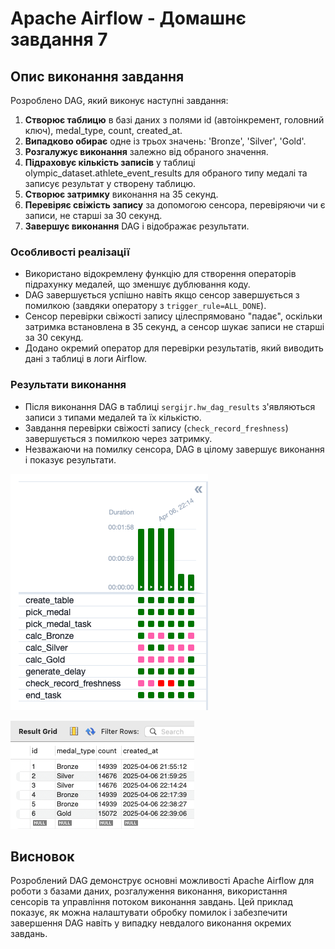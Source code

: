 # Apache Airflow - Домашнє завдання 7

## Опис виконання завдання

Розроблено DAG, який виконує наступні завдання:

1. **Створює таблицю** в базі даних з полями id (автоінкремент, головний ключ), medal_type, count, created_at.
2. **Випадково обирає** одне із трьох значень: 'Bronze', 'Silver', 'Gold'.
3. **Розгалужує виконання** залежно від обраного значення.
4. **Підраховує кількість записів** у таблиці olympic_dataset.athlete_event_results для обраного типу медалі та записує результат у створену таблицю.
5. **Створює затримку** виконання на 35 секунд.
6. **Перевіряє свіжість запису** за допомогою сенсора, перевіряючи чи є записи, не старші за 30 секунд.
7. **Завершує виконання** DAG і відображає результати.

### Особливості реалізації

- Використано відокремлену функцію для створення операторів підрахунку медалей, що зменшує дублювання коду.
- DAG завершується успішно навіть якщо сенсор завершується з помилкою (завдяки оператору з `trigger_rule=ALL_DONE`).
- Сенсор перевірки свіжості запису цілеспрямовано "падає", оскільки затримка встановлена в 35 секунд, а сенсор шукає записи не старші за 30 секунд.
- Додано окремий оператор для перевірки результатів, який виводить дані з таблиці в логи Airflow.

### Результати виконання

- Після виконання DAG в таблиці `sergijr.hw_dag_results` з'являються записи з типами медалей та їх кількістю.
- Завдання перевірки свіжості запису (`check_record_freshness`) завершується з помилкою через затримку.
- Незважаючи на помилку сенсора, DAG в цілому завершує виконання і показує результати.

![Screenshot 2025-04-07 at 01.39.35.png](Screenshot%202025-04-07%20at%2001.39.35.png)

![Screenshot 2025-04-07 at 01.39.59.png](Screenshot%202025-04-07%20at%2001.39.59.png)
## Висновок

Розроблений DAG демонструє основні можливості Apache Airflow для роботи з базами даних, розгалуження виконання, використання сенсорів та управління потоком виконання завдань. Цей приклад показує, як можна налаштувати обробку помилок і забезпечити завершення DAG навіть у випадку невдалого виконання окремих завдань.
